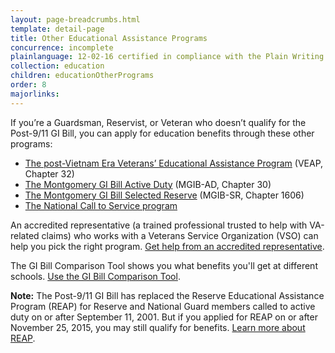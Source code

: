 ```yaml
---
layout: page-breadcrumbs.html
template: detail-page
title: Other Educational Assistance Programs
concurrence: incomplete
plainlanguage: 12-02-16 certified in compliance with the Plain Writing Act
collection: education
children: educationOtherPrograms
order: 8
majorlinks:
---
```


<div class="va-introtext">

If you’re a Guardsman, Reservist, or Veteran who doesn’t qualify for the Post-9/11 GI Bill, you can apply for education benefits through these other programs:

</div>

- [The post-Vietnam Era Veterans’ Educational Assistance Program](/education/other-educational-assistance-programs/veap/) (VEAP, Chapter 32)
- [The Montgomery GI Bill Active Duty](/education/gi-bill/montgomery-active-duty/) (MGIB-AD, Chapter 30)
- [The Montgomery GI Bill Selected Reserve](/education/gi-bill/montgomery-selected-reserve/) (MGIB-SR, Chapter 1606)
- [The National Call to Service program](/education/other-educational-assistance-programs/call-to-service/)

An accredited representative (a trained professional trusted to help with VA-related claims) who works with a Veterans Service Organization (VSO) can help you pick the right program. [Get help from an accredited representative](/disability-benefits/apply/help/index.html).

The GI Bill Comparison Tool shows you what benefits you'll get at different schools. [Use the GI Bill Comparison Tool](/gi-bill-comparison-tool).

**Note:** The Post-9/11 GI Bill has replaced the Reserve Educational Assistance Program (REAP) for Reserve and National Guard members called to active duty on or after September 11, 2001. But if you applied for REAP on or after November 25, 2015, you may still qualify for benefits. [Learn more about REAP](/education/other-educational-assistance-programs/reap/).
